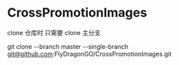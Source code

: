 CrossPromotionImages
===

clone 仓库时  只需要 clone 主分支

git clone --branch master --single-branch git@github.com:FlyDragonGO/CrossPromotionImages.git
